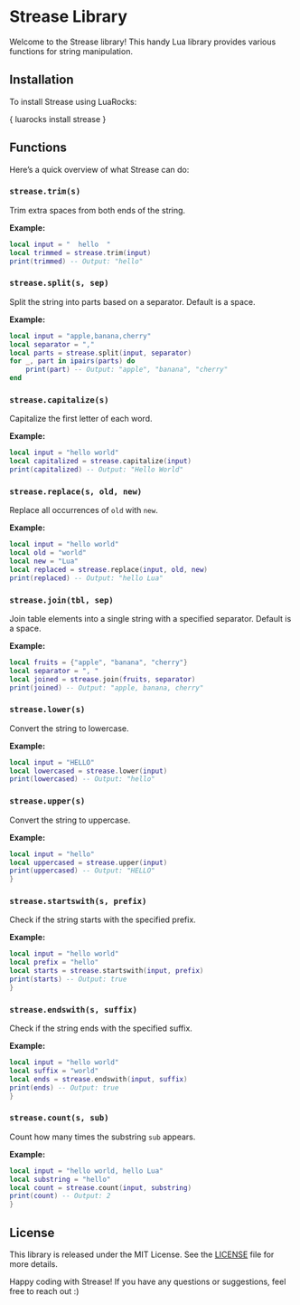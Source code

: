 # Strease Library

Welcome to the Strease library! This handy Lua library provides various functions for string manipulation.

## Installation

To install Strease using LuaRocks:

{
luarocks install strease
}

## Functions

Here’s a quick overview of what Strease can do:

### `strease.trim(s)`

Trim extra spaces from both ends of the string.

**Example:**

```lua 
local input = "  hello  "
local trimmed = strease.trim(input)
print(trimmed) -- Output: "hello"
```

### `strease.split(s, sep)`

Split the string into parts based on a separator. Default is a space.

**Example:**

```lua
local input = "apple,banana,cherry"
local separator = ","
local parts = strease.split(input, separator)
for _, part in ipairs(parts) do
    print(part) -- Output: "apple", "banana", "cherry"
end
```

### `strease.capitalize(s)`

Capitalize the first letter of each word.

**Example:**

```lua
local input = "hello world"
local capitalized = strease.capitalize(input)
print(capitalized) -- Output: "Hello World"
```

### `strease.replace(s, old, new)`

Replace all occurrences of `old` with `new`.

**Example:**

```lua
local input = "hello world"
local old = "world"
local new = "Lua"
local replaced = strease.replace(input, old, new)
print(replaced) -- Output: "hello Lua"
```

### `strease.join(tbl, sep)`

Join table elements into a single string with a specified separator. Default is a space.

**Example:**

```lua
local fruits = {"apple", "banana", "cherry"}
local separator = ", "
local joined = strease.join(fruits, separator)
print(joined) -- Output: "apple, banana, cherry"
```

### `strease.lower(s)`

Convert the string to lowercase.

**Example:**

```lua
local input = "HELLO"
local lowercased = strease.lower(input)
print(lowercased) -- Output: "hello"
```

### `strease.upper(s)`

Convert the string to uppercase.

**Example:**

```lua
local input = "hello"
local uppercased = strease.upper(input)
print(uppercased) -- Output: "HELLO"
}
```
### `strease.startswith(s, prefix)`

Check if the string starts with the specified prefix.

**Example:**

```lua
local input = "hello world"
local prefix = "hello"
local starts = strease.startswith(input, prefix)
print(starts) -- Output: true
}
```
### `strease.endswith(s, suffix)`

Check if the string ends with the specified suffix.

**Example:**

```lua
local input = "hello world"
local suffix = "world"
local ends = strease.endswith(input, suffix)
print(ends) -- Output: true
}
```
### `strease.count(s, sub)`

Count how many times the substring `sub` appears.

**Example:**

```lua
local input = "hello world, hello Lua"
local substring = "hello"
local count = strease.count(input, substring)
print(count) -- Output: 2
}
```
## License

This library is released under the MIT License. See the [LICENSE](LICENSE) file for more details.

Happy coding with Strease! If you have any questions or suggestions, feel free to reach out :)
